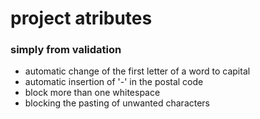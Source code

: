 # project atributes
### simply from validation
- automatic change of the first letter of a word to capital
- automatic insertion of '-' in the postal code
- block more than one whitespace
- blocking the pasting of unwanted characters